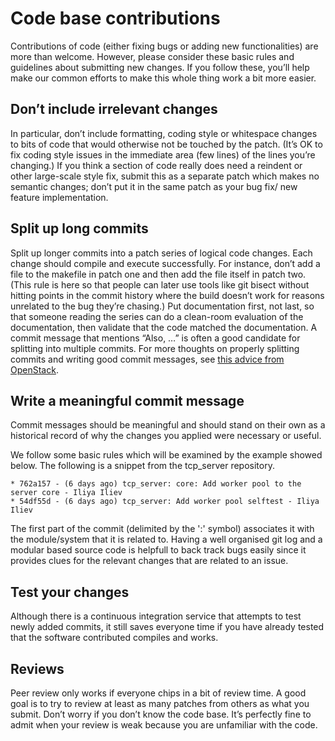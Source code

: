 # Code base contributions

Contributions of code (either fixing bugs or adding new functionalities) are more than welcome.
However, please consider these basic rules and guidelines about submitting new changes.
If you follow these, you’ll help make our common efforts to make this whole thing work
a bit more easier.

## Don’t include irrelevant changes

In particular, don’t include formatting, coding style or whitespace changes to
bits of code that would otherwise not be touched by the patch. (It’s OK to fix
coding style issues in the immediate area (few lines) of the lines you’re changing.)
If you think a section of code really does need a reindent or other
large-scale style fix, submit this as a separate patch which makes no semantic
changes; don’t put it in the same patch as your bug fix/ new feature implementation.

## Split up long commits

Split up longer commits into a patch series of logical code changes.
Each change should compile and execute successfully. For instance, don’t add a
file to the makefile in patch one and then add the file itself in patch two.
(This rule is here so that people can later use tools like git bisect without
hitting points in the commit history where the build doesn’t work for reasons
unrelated to the bug they’re chasing.) Put documentation first, not last, so that
someone reading the series can do a clean-room evaluation of the documentation,
then validate that the code matched the documentation. A commit message that mentions
“Also, …” is often a good candidate for splitting into multiple commits.
For more thoughts on properly splitting commits and writing good commit messages,
see [this advice from OpenStack](https://wiki.openstack.org/wiki/GitCommitMessages).

## Write a meaningful commit message

Commit messages should be meaningful and should stand on their own as a
historical record of why the changes you applied were necessary or useful.

We follow some basic rules which will be examined by the example showed below.
The following is a snippet from the tcp_server repository.

```
* 762a157 - (6 days ago) tcp_server: core: Add worker pool to the server core - Iliya Iliev
* 54df55d - (6 days ago) tcp_server: Add worker pool selftest - Iliya Iliev
```

The first part of the commit (delimited by the ':' symbol) associates it with the
module/system that it is related to. Having a well organised git log and a modular
based source code is helpfull to back track bugs easily since it provides clues
for the relevant changes that are related to an issue.

## Test your changes

Although there is a continuous integration service that attempts to test newly added commits,
it still saves everyone time if you have already tested that the software contributed compiles and works.

## Reviews

Peer review only works if everyone chips in a bit of review time.
A good goal is to try to review at least as many patches from others as what you submit.
Don’t worry if you don’t know the code base. It’s perfectly fine to admit when
your review is weak because you are unfamiliar with the code.

